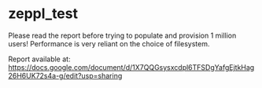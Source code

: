 # zeppl_test
Please read the report before trying to populate and provision 1 million users! Performance is very reliant on the choice of filesystem.

Report available at:
https://docs.google.com/document/d/1X7QQGsysxcdpl6TFSDgYafgEjtkHag26H6UK72s4a-g/edit?usp=sharing

